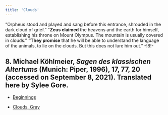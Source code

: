```yaml
---
title: 'Clouds'
---
```


“Orpheus stood and played and sang before this entrance, shrouded in the dark cloud of grief.” "**Zeus claimed** the heavens and the earth for himself, establishing his throne on Mount Olympus. The mountain is usually covered in clouds.” **“They promise** that he will be able to understand the language of the animals, to lie on the clouds. But this does not lure him out.” -!8!-
## **8.** Michael Köhlmeier, _Sagen des klassischen Altertums_ (Munich: Piper, 1996), 17, 77, 20 (accessed on September 8, 2021). Translated here by Sylee Gore.

* [Beginnings](Beginnings_en)

* [Clouds, Gray](Clouds,%20Gray_en)

